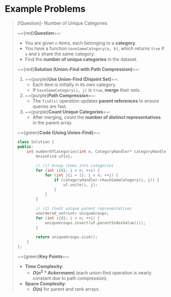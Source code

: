 # Example Problems

> [!Question]- Number of Unique Categories  
> <!-- Multiline -->  
> ~={red}**Question**=~:  
> * You are given `n` items, each belonging to a **category**.  
> * You have a function `haveSameCategory(a, b)`, which returns `true` if `a` and `b` share the same category.  
> * Find the **number of unique categories** in the dataset.  
>  
> ~={red}**Solution (Union-Find with Path Compression)**=~:  
> 1. ~={purple}**Use Union-Find (Disjoint Set)**=~:  
>    - Each item is initially in its own category.  
>    - If `haveSameCategory(i, j)` is `true`, **merge** their sets.  
> 2. ~={purple}**Path Compression**=~:  
>    - The `find(x)` operation updates **parent references** to ensure queries are fast.  
> 3. ~={purple}**Count Unique Categories**=~:  
>    - After merging, count the **number of distinct representatives** in the parent array.  
>  
> ~={green}**Code (Using Union-Find)**=~:  
> ```cpp  
> class Solution {  
> public:  
>     int numberOfCategories(int n, CategoryHandler* categoryHandler) {  
>         UnionFind uf{n};  
>  
>         // (1) Group items into categories  
>         for (int i{0}; i < n; ++i) {  
>             for (int j{i + 1}; j < n; ++j) {  
>                 if (categoryHandler->haveSameCategory(i, j)) {  
>                     uf.unite(i, j);  
>                 }  
>             }  
>         }  
>  
>         // (2) Count unique parent representatives  
>         unordered_set<int​> uniqueGroups;  
>         for (int i{0}; i < n; ++i) {  
>             uniqueGroups.insert(uf.parentIndexValue(i));  
>         }  
>  
>         return uniqueGroups.size();  
>     }  
> };  
> ```  
>  
> ~={green}**Key Points**=~:  
> * **Time Complexity**:  
>   - **$O(n^2 * Ackermann)$** (each union-find operation is nearly constant due to path compression).  
> * **Space Complexity**:  
>   - **$O(n)$** for parent and rank arrays.  
